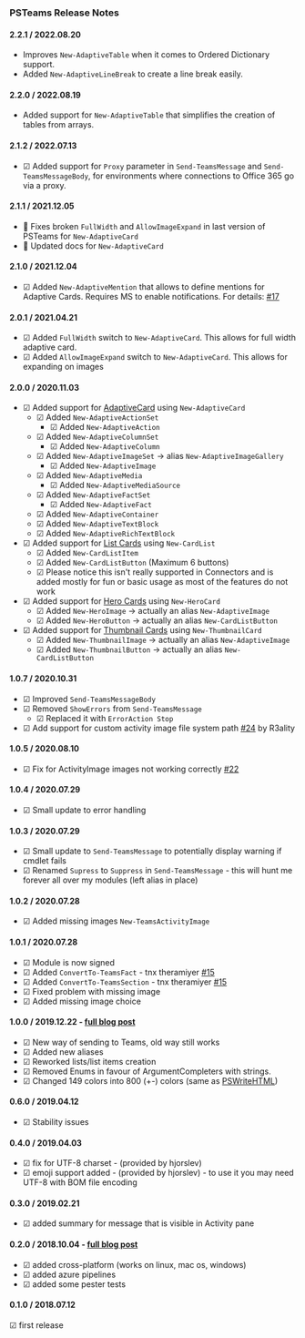 ﻿### PSTeams Release Notes

#### 2.2.1 / 2022.08.20
  - Improves `New-AdaptiveTable` when it comes to Ordered Dictionary support.
  - Added `New-AdaptiveLineBreak` to create a line break easily.

#### 2.2.0 / 2022.08.19
  - Added support for `New-AdaptiveTable` that simplifies the creation of tables from arrays.

#### 2.1.2 / 2022.07.13
  - ☑ Added support for `Proxy` parameter in `Send-TeamsMessage` and `Send-TeamsMessageBody`, for environments where connections to Office 365 go via a proxy.

#### 2.1.1 / 2021.12.05
  - 🐛 Fixes broken `FullWidth` and `AllowImageExpand` in last version of PSTeams for `New-AdaptiveCard`
  - 📃 Updated docs for `New-AdaptiveCard`

#### 2.1.0 / 2021.12.04
  - ☑ Added `New-AdaptiveMention` that allows to define mentions for Adaptive Cards. Requires MS to enable notifications. For details: [#17](https://github.com/EvotecIT/PSTeams/issues/17)

#### 2.0.1 / 2021.04.21
  - ☑ Added `FullWidth` switch to `New-AdaptiveCard`. This allows for full width adaptive card.
  - ☑ Added `AllowImageExpand` switch to `New-AdaptiveCard`. This allows for expanding on images
#### 2.0.0 / 2020.11.03
  - ☑ Added support for [AdaptiveCard](https://docs.microsoft.com/en-us/microsoftteams/platform/task-modules-and-cards/cards/cards-reference#adaptive-card) using `New-AdaptiveCard`
    - ☑ Added `New-AdaptiveActionSet`
      - ☑ Added `New-AdaptiveAction`
    - ☑ Added `New-AdaptiveColumnSet`
      - ☑ Added `New-AdaptiveColumn`
    - ☑ Added `New-AdaptiveImageSet` -> alias `New-AdaptiveImageGallery`
      - ☑ Added `New-AdaptiveImage`
    - ☑ Added `New-AdaptiveMedia`
      - ☑ Added `New-AdaptiveMediaSource`
    - ☑ Added `New-AdaptiveFactSet`
      - ☑ Added `New-AdaptiveFact`
    - ☑ Added `New-AdaptiveContainer`
    - ☑ Added `New-AdaptiveTextBlock`
    - ☑ Added `New-AdaptiveRichTextBlock`
  - ☑ Added support for [List Cards](https://docs.microsoft.com/en-us/microsoftteams/platform/task-modules-and-cards/cards/cards-reference#list-card) using `New-CardList`
    - ☑ Added `New-CardListItem`
    - ☑ Added `New-CardListButton` (Maximum 6 buttons)
    - ☑ Please notice this isn't really supported in Connectors and is added mostly for fun or basic usage as most of the features do not work
  - ☑ Added support for [Hero Cards](https://docs.microsoft.com/en-us/microsoftteams/platform/task-modules-and-cards/cards/cards-reference#hero-card) using `New-HeroCard`
    - ☑ Added `New-HeroImage` -> actually an alias `New-AdaptiveImage`
    - ☑ Added `New-HeroButton` -> actually an alias `New-CardListButton`
  - ☑ Added support for [Thumbnail Cards](https://docs.microsoft.com/en-us/microsoftteams/platform/task-modules-and-cards/cards/cards-reference#thumbnail-card) using `New-ThumbnailCard`
    - ☑ Added `New-ThumbnailImage` -> actually an alias `New-AdaptiveImage`
    - ☑ Added `New-ThumbnailButton` -> actually an alias `New-CardListButton`
#### 1.0.7 / 2020.10.31
  - ☑ Improved `Send-TeamsMessageBody`
  - ☑ Removed `ShowErrors` from `Send-TeamsMessage`
    - ☑ Replaced it with `ErrorAction Stop`
  - ☑ Add support for custom activity image file system path [#24](https://github.com/EvotecIT/PSTeams/pull/24) by R3ality
#### 1.0.5 / 2020.08.10
  - ☑ Fix for ActivityImage images not working correctly [#22](https://github.com/EvotecIT/PSTeams/issues/22)
#### 1.0.4 / 2020.07.29
  - ☑ Small update to error handling
#### 1.0.3 / 2020.07.29
  - ☑ Small update to `Send-TeamsMessage` to potentially display warning if cmdlet fails
  - ☑ Renamed `Supress` to `Suppress` in `Send-TeamsMessage` - this will hunt me forever all over my modules (left alias in place)
#### 1.0.2 / 2020.07.28
  - ☑ Added missing images `New-TeamsActivityImage`
#### 1.0.1 / 2020.07.28
  - ☑ Module is now signed
  - ☑ Added `ConvertTo-TeamsFact` - tnx theramiyer [#15](https://github.com/EvotecIT/PSTeams/pull/15)
  - ☑ Added `ConvertTo-TeamsSection` - tnx theramiyer [#15](https://github.com/EvotecIT/PSTeams/pull/15)
  - ☑ Fixed problem with missing image
  - ☑ Added missing image choice
#### 1.0.0 / 2019.12.22 - [full blog post](https://evotec.xyz/sending-to-microsoft-teams-from-powershell-just-got-easier-and-better/)
  - ☑ New way of sending to Teams, old way still works
  - ☑ Added new aliases
  - ☑ Reworked lists/list items creation
  - ☑ Removed Enums in favour of ArgumentCompleters with strings.
  - ☑ Changed 149 colors into 800 (+-) colors (same as [PSWriteHTML](https://github.com/EvotecIT/PSWriteHTML))
#### 0.6.0 / 2019.04.12
  - ☑ Stability issues
#### 0.4.0 / 2019.04.03
  - ☑ fix for UTF-8 charset - (provided by hjorslev)
  - ☑ emoji support added - (provided by hjorslev) - to use it you may need UTF-8 with BOM file encoding
#### 0.3.0 / 2019.02.21
  - ☑ added summary for message that is visible in Activity pane
#### 0.2.0 / 2018.10.04 - [full blog post](https://evotec.xyz/psteams-send-notifications-to-ms-teams-from-mac-linux-or-windows/)
  - ☑ added cross-platform (works on linux, mac os, windows)
  - ☑ added azure pipelines
  - ☑ added some pester tests
#### 0.1.0 / 2018.07.12
  ☑ first release